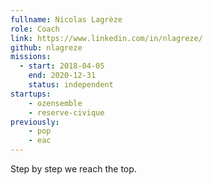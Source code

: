 ```yaml
---
fullname: Nicolas Lagrèze
role: Coach
link: https://www.linkedin.com/in/nlagreze/
github: nlagreze
missions:
  - start: 2018-04-05
    end: 2020-12-31
    status: independent
startups:
    - ozensemble
    - reserve-civique
previously:
    - pop
    - eac   
---
```


Step by step we reach the top.
